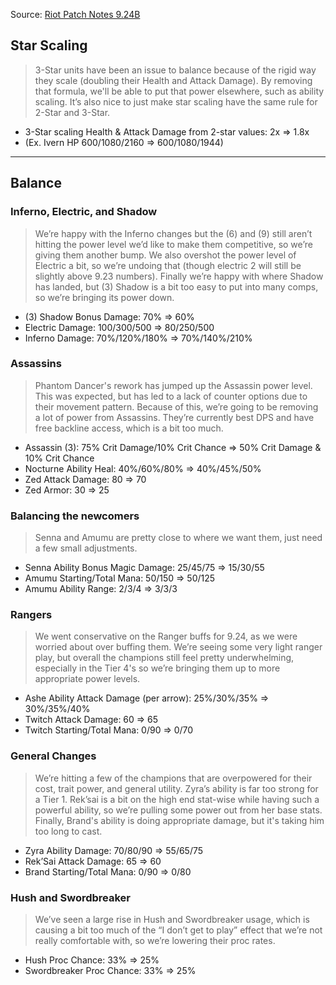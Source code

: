 Source: [Riot Patch Notes 9.24B](https://na.leagueoflegends.com/en/news/game-updates/patch/teamfight-tactics-patch-924B-notes)

## Star Scaling

> 3-Star units have been an issue to balance because of the rigid way they scale (doubling their Health and Attack Damage). By removing that formula, we'll be able to put that power elsewhere, such as ability scaling. It’s also nice to just make star scaling have the same rule for 2-Star and 3-Star.

- 3-Star scaling Health & Attack Damage from 2-star values: 2x ⇒ 1.8x
- (Ex. Ivern HP 600/1080/2160 ⇒ 600/1080/1944)

---

## Balance

### **Inferno, Electric, and Shadow**

> We’re happy with the Inferno changes but the (6) and (9) still aren’t hitting the power level we’d like to make them competitive, so we’re giving them another bump. We also overshot the power level of Electric a bit, so we’re undoing that (though electric 2 will still be slightly above 9.23 numbers). Finally we’re happy with where Shadow has landed, but (3) Shadow is a bit too easy to put into many comps, so we’re bringing its power down.

- (3) Shadow Bonus Damage: 70% ⇒ 60%
- Electric Damage: 100/300/500 ⇒ 80/250/500
- Inferno Damage: 70%/120%/180% ⇒ 70%/140%/210%

### **Assassins**

> Phantom Dancer's rework has jumped up the Assassin power level. This was expected, but has led to a lack of counter options due to their movement pattern. Because of this, we’re going to be removing a lot of power from Assassins. They’re currently best DPS and have free backline access, which is a bit too much.

- Assassin (3): 75% Crit Damage/10% Crit Chance ⇒ 50% Crit Damage & 10% Crit Chance
- Nocturne Ability Heal: 40%/60%/80% ⇒ 40%/45%/50%
- Zed Attack Damage: 80 ⇒ 70
- Zed Armor: 30 ⇒ 25

### **Balancing the newcomers**

> Senna and Amumu are pretty close to where we want them, just need a few small adjustments.

- Senna Ability Bonus Magic Damage: 25/45/75 ⇒ 15/30/55
- Amumu Starting/Total Mana: 50/150 ⇒ 50/125
- Amumu Ability Range: 2/3/4 ⇒ 3/3/3

### **Rangers**

> We went conservative on the Ranger buffs for 9.24, as we were worried about over buffing them. We’re seeing some very light ranger play, but overall the champions still feel pretty underwhelming, especially in the Tier 4's so we’re bringing them up to more appropriate power levels.

- Ashe Ability Attack Damage (per arrow): 25%/30%/35% ⇒ 30%/35%/40%
- Twitch Attack Damage: 60 ⇒ 65
- Twitch Starting/Total Mana: 0/90 ⇒ 0/70

### **General Changes**

> We’re hitting a few of the champions that are overpowered for their cost, trait power, and general utility. Zyra’s ability is far too strong for a Tier 1. Rek’sai is a bit on the high end stat-wise while having such a powerful ability, so we’re pulling some power out from her base stats. Finally, Brand's ability is doing appropriate damage, but it's taking him too long to cast.

- Zyra Ability Damage: 70/80/90 ⇒ 55/65/75
- Rek’Sai Attack Damage: 65 ⇒ 60
- Brand Starting/Total Mana: 0/90 ⇒ 0/80

### **Hush and Swordbreaker**

> We’ve seen a large rise in Hush and Swordbreaker usage, which is causing a bit too much of the “I don’t get to play” effect that we’re not really comfortable with, so we’re lowering their proc rates.

- Hush Proc Chance: 33% ⇒ 25%
- Swordbreaker Proc Chance: 33% ⇒ 25%
